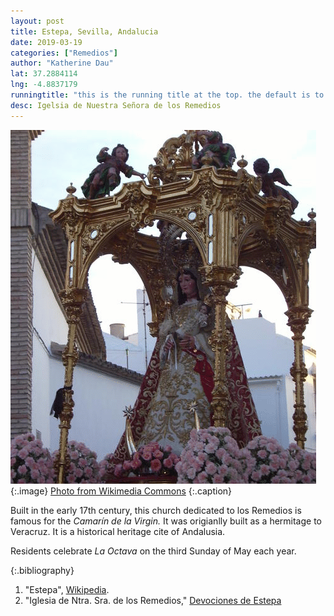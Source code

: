 ```yaml
---
layout: post
title: Estepa, Sevilla, Andalucia
date: 2019-03-19
categories: ["Remedios"]
author: "Katherine Dau"
lat: 37.2884114
lng: -4.8837179
runningtitle: "this is the running title at the top. the default is to display the site title, so to activate the running title you will need to uncomment in the post.html layout"
desc: Igelsia de Nuestra Señora de los Remedios
---
```

![Our Lady of los Remedios](images/rem-estepa.gif)
   {:.image}
[Photo from Wikimedia Commons](https://commons.wikimedia.org/wiki/File:Virgen_de_los_Remedios.gif)
   {:.caption}

Built in the early 17th century, this church dedicated to los Remedios is famous for the *Camarín de la Virgin.* It was origianlly built as a hermitage to Veracruz. It is a historical heritage cite of Andalusia.

Residents celebrate *La Octava* on the third Sunday of May each year.  


{:.bibliography}
1. "Estepa", [Wikipedia](https://es.wikipedia.org/wiki/Estepa_(Sevilla)).
2. "Iglesia de Ntra. Sra. de los Remedios," [Devociones de Estepa](http://visitestepa.net/iglesia-de-nuestra-senora-de-los-remedios/)
